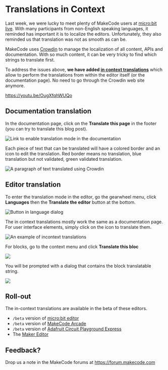 # Translations in Context

Last week, we were lucky to meet plenty of MakeCode users at [micro:bit live](https://www.microbit.org/en/2019-04-12-microbit-live/). 
With many participants from non-English speaking languages, it reminded has important it is to localize the editors. 
Unfortunately, they also reminded us that translation was not as smooth as can be. 

MakeCode uses [Crowdin](https://crowdin.com/) to manage the localization of all content, APIs and documentation. With so much content,
it can be very tricky to find which strings to translate first.

To address the issues above, **we have added [in context translations](https://support.crowdin.com/in-context-localization/)** which allow to perform the translations from within the editor itself (or the documentation page). No need to go through the Crowdin web site anymore.

https://youtu.be/OugXfqhWUQo

## Documentation translation

In the documentation page, click on the **Translate this page** in the footer (you can try to translate this blog post).

![Link to enable translation mode in the documentation](/static/blog/translations-in-context/docsbutton.png)

Each piece of text that can be translated will have a colored border and an icon to edit the translation.
Red border means no translation, blue translation but not validated, green validated translation.

![A paragraph of text translated using Crowdin](/static/blog/translations-in-context/docstr.png)

## Editor translation

To enter the translation mode in the editor, go the gearwheel menu, click **Languages** then the **Translate the editor** button at the bottom.

![Button in language dialog](/static/blog/translations-in-context/translatebutton.png)

The in context translations mostly work the same as a documentation page. For user interface elements, simply click on the icon to translate them.

![An example of incontext translations](/static/blog/translations-in-context/home.png)

For blocks, go to the context menu
and click **Translate this bloc**

![](/static/blog/translations-in-context/contextmenu.png)

You will be prompted with a dialog that contains the block translatable string.

![](/static/blog/translations-in-context/block.png)

## Roll-out

The in-context translations are available in the beta of these editors.

* `/beta` version of [micro:bit editor](https://makecode.microbit.org/beta)
* `/beta` version of [MakeCode Arcade](https://arcade.makecode.com/beta)
* `/beta` version of [Adafruit Circuit Playground Express](https://makecode.adafruit.com/beta)
* The [Maker Editor](https://maker.makecode.com)

## Feedback?

Drop us a note in the MakeCode forums at https://forum.makecode.com 
